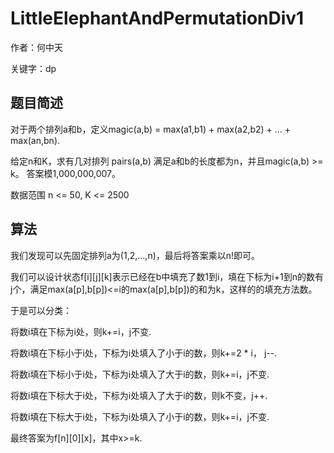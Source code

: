 # LittleElephantAndPermutationDiv1
作者：何中天

关键字：dp

## 题目简述
对于两个排列a和b，定义magic(a,b) = max(a1,b1) + max(a2,b2) + ... + max(an,bn).

给定n和K，求有几对排列 pairs(a,b) 满足a和b的长度都为n，并且magic(a,b) >= k。
答案模1,000,000,007。

数据范围 n <= 50, K <= 2500

## 算法

我们发现可以先固定排列a为(1,2,...,n)，最后将答案乘以n!即可。

我们可以设计状态f[i][j][k]表示已经在b中填充了数1到i，填在下标为i+1到n的数有j个，满足max(a[p],b[p])<=i的max(a[p],b[p])的和为k，这样的的填充方法数。

于是可以分类：

将数i填在下标为i处，则k+=i，j不变.

将数i填在下标小于i处，下标为i处填入了小于i的数，则k+=2 * i， j--.

将数i填在下标小于i处，下标为i处填入了大于i的数，则k+=i，j不变.

将数i填在下标大于i处，下标为i处填入了大于i的数，则k不变，j++.

将数i填在下标大于i处，下标为i处填入了小于i的数，则k+=i，j不变.

最终答案为f[n][0][x]，其中x>=k.
